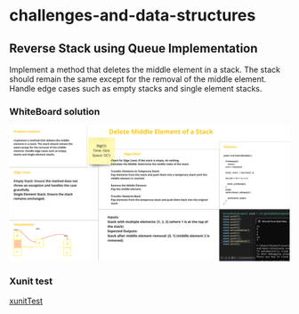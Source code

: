 # challenges-and-data-structures

## Reverse Stack using Queue Implementation

Implement a method that deletes the middle element in a stack. The stack should remain the same except for the removal of the middle element. Handle edge cases such as empty stacks and single element stacks.

### WhiteBoard solution


![whiteBoard](https://github.com/Nory9/challenges-and-data-structures/blob/Delete-Middle-Element-Stack/challenges-and-data-structures/DataStructures/Stack&Queue/DeleteMiddleElement/Screenshot%20(112).png?raw=true)
### Xunit test

[xunitTest](https://github.com/Nory9/challenges-and-data-structures/blob/Delete-Middle-Element-Stack/CommonElements.Tests/DeleteMiddleElement.cs)